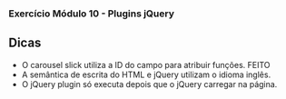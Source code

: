 ### Exercício Módulo 10 - Plugins jQuery

## Dicas

- O carousel slick utiliza a ID do campo para atribuir funções.     FEITO
- A semântica de escrita do HTML e jQuery utilizam o idioma inglês.
- O jQuery plugin só executa depois que o jQuery carregar na página.